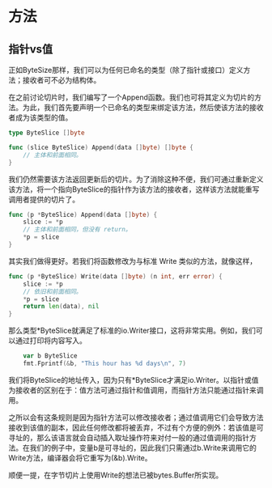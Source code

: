 # 方法

## 指针vs值

正如ByteSize那样，我们可以为任何已命名的类型（除了指针或接口）定义方法；接收者可不必为结构体。

在之前讨论切片时，我们编写了一个Append函数。我们也可将其定义为切片的方法。为此，我们首先要声明一个已命名的类型来绑定该方法，然后使该方法的接收者成为该类型的值。

```go
type ByteSlice []byte

func (slice ByteSlice) Append(data []byte) []byte {
	// 主体和前面相同。
}
```

我们仍然需要该方法返回更新后的切片。为了消除这种不便，我们可通过重新定义该方法，将一个指向ByteSlice的指针作为该方法的接收者，这样该方法就能重写调用者提供的切片了。

```go
func (p *ByteSlice) Append(data []byte) {
	slice := *p
	// 主体和前面相同，但没有 return。
	*p = slice
}
```

其实我们做得更好。若我们将函数修改为与标准 Write 类似的方法，就像这样，

```go
func (p *ByteSlice) Write(data []byte) (n int, err error) {
	slice := *p
	// 依旧和前面相同。
	*p = slice
	return len(data), nil
}
```

那么类型*ByteSlice就满足了标准的io.Writer接口，这将非常实用。例如，我们可以通过打印将内容写入。

```go
	var b ByteSlice
    fmt.Fprintf(&b, "This hour has %d days\n", 7)
```

我们将ByteSlice的地址传入，因为只有*ByteSlice才满足io.Writer。以指针或值为接收者的区别在于：值方法可通过指针和值调用，而指针方法只能通过指针来调用。

之所以会有这条规则是因为指针方法可以修改接收者；通过值调用它们会导致方法接收到该值的副本，因此任何修改都将被丢弃，不过有个方便的例外：若该值是可寻址的，那么该语言就会自动插入取址操作符来对付一般的通过值调用的指针方法。在我们的例子中，变量b是可寻址的，因此我们只需通过b.Write来调用它的Write方法，编译器会将它重写为(&b).Write。

顺便一提，在字节切片上使用Write的想法已被bytes.Buffer所实现。